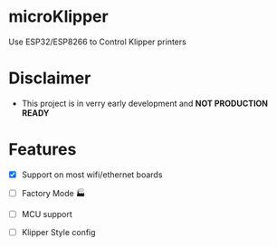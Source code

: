 # microKlipper

Use ESP32/ESP8266 to Control Klipper printers 

# Disclaimer

- This project is in verry early development and **NOT PRODUCTION READY**

# Features 

- [x] Support on most wifi/ethernet boards 
- [ ] Factory Mode :factory:
- [ ] MCU support 
- [ ] Klipper Style config 

